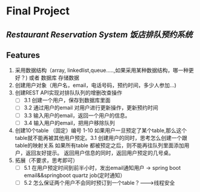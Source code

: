 # Final Project
## _Restaurant Reservation System 饭店排队预约系统_
## Features
1. 采用数据结构（array, linkedlist,queue.....,如果采用某种数据结构，哪一种更好？) 或者 数据库 存储数据
2. 创建用户对象（用户名，email，电话号码，预约时间，多少人参加...)
3. 创建REST API实现对排队队列的增删改查操作
    - [ ] 3.1 创建一个用户，保存到数据库里面
    - [ ] 3.2 通过用户的email 对用户进行更新操作，更新预约时间
    - [ ] 3.3 输入用户的email，返回一个用户的信息。
    - [ ] 3.4 输入用户的email，把用户移除队列
4. 创建10个table （固定）编号 1-10 如果用户一旦预定了某个table,那么这个table就不能再被其他用户预定。3.1 创建用户的同时，思考怎么创建一个跟table的映射关系 如果所有table 都被预定之后，则不能再往队列里面添加用户，返回友好提示。 返回用户信息的同时，返回用户预定的几号桌。
5. 拓展（不要求，思考即可）
    - [ ] 5.1 在用户预定时间到前半小时，发出email通知用户
      -> spring boot email&&springboot quartz job(定时通知）
    - [ ] 5.2 怎么保证两个用户不会同时预订到一个table？--->线程安全
